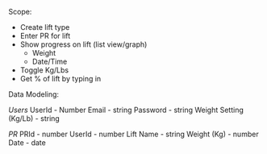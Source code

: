 Scope:
- Create lift type 
- Enter PR for lift
- Show progress on lift (list view/graph)
	- Weight
	- Date/Time
- Toggle Kg/Lbs
- Get % of lift by typing in

Data Modeling:

_Users_
UserId - Number
Email - string
Password - string
Weight Setting (Kg/Lb) - string

_PR_
PRId - number
UserId - number
Lift Name - string
Weight (Kg) - number
Date - date


